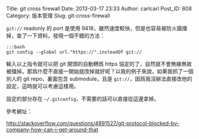 Title: git cross firewall
Date: 2013-03-17 23:33
Author: carlcarl
Post_ID: 808
Category: 版本管理
Slug: git-cross-firewall

`git://` readonly 的 port 是使用
9418，雖然速度較快，但是也容易被防火牆擋掉，查了一下資料，發現一個不錯的方法：

	:::bash
    git config --global url."https://".insteadOf git://

輸入以上指令就可以把 git 開頭的自動轉爲 https
協定的了，自然就不會無緣無故被擋掉。那爲什麼不直接一開始就改掉就好呢？以我的例子來說，如果我抓了一個別人的
git repo，裏面包含 submodule，且是
`git://`，因爲我沒辦法直接改他的設定，這時就可以考慮這樣用。

設定的部分存在 `~/.gitconfig`，不需要的話可以直接從這邊拿掉。

參考網址：  

<http://stackoverflow.com/questions/4891527/git-protocol-blocked-by-company-how-can-i-get-around-that>
